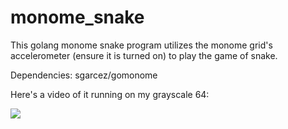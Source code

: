 # monome_snake
This golang monome snake program utilizes the monome grid's accelerometer (ensure it is turned on) to play the game of snake.

Dependencies: sgarcez/gomonome

Here's a video of it running on my grayscale 64:

![](https://media.giphy.com/media/1hBVgTiW2PsdbgpJDm/giphy.gif)
